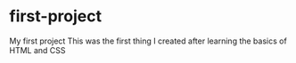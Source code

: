 # first-project
My first project
This was the first thing I created after learning the basics of HTML and CSS
